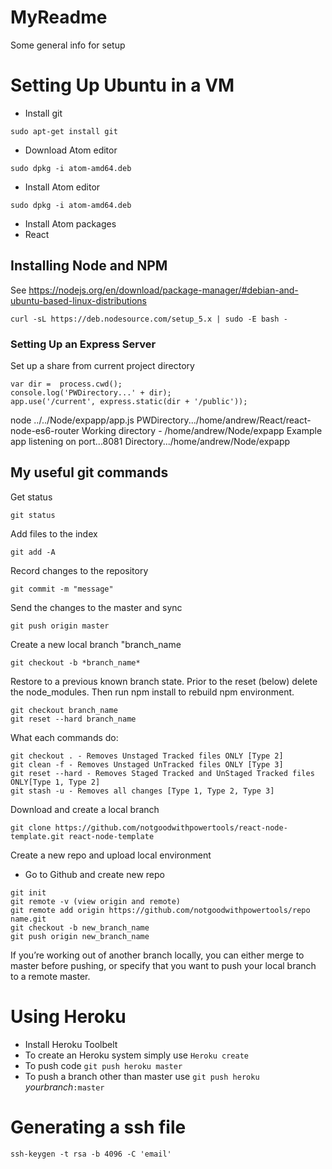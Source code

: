 # MyReadme
Some general info for setup

# Setting Up Ubuntu in a VM
- Install git
```
sudo apt-get install git
```
- Download Atom editor
```
sudo dpkg -i atom-amd64.deb
```
- Install Atom editor
```
sudo dpkg -i atom-amd64.deb
```
- Install Atom packages
- React

## Installing Node and NPM
See https://nodejs.org/en/download/package-manager/#debian-and-ubuntu-based-linux-distributions
```
curl -sL https://deb.nodesource.com/setup_5.x | sudo -E bash -
```
### Setting Up an Express Server
Set up a share from current project directory
```
var dir =  process.cwd();
console.log('PWDirectory...' + dir);
app.use('/current', express.static(dir + '/public'));
```
node ../../Node/expapp/app.js
PWDirectory.../home/andrew/React/react-node-es6-router
Working directory - /home/andrew/Node/expapp
Example app listening on port...8081
Directory.../home/andrew/Node/expapp




## My useful git commands
Get status
```
git status
```
Add files to the index
```
git add -A
```
Record changes to the repository
```
git commit -m "message"
```
Send the changes to the master and sync
```
git push origin master
```
Create a new local branch "branch_name
```
git checkout -b *branch_name*
```
Restore to a previous known branch state. Prior to the reset (below) delete the node_modules. Then run npm install to rebuild npm environment.
```
git checkout branch_name
git reset --hard branch_name
```
What each commands do:
```
git checkout . - Removes Unstaged Tracked files ONLY [Type 2]
git clean -f - Removes Unstaged UnTracked files ONLY [Type 3]
git reset --hard - Removes Staged Tracked and UnStaged Tracked files ONLY[Type 1, Type 2]
git stash -u - Removes all changes [Type 1, Type 2, Type 3]
```
Download and create a local branch
```
git clone https://github.com/notgoodwithpowertools/react-node-template.git react-node-template
```
Create a new repo and upload local environment
- Go to Github and create new repo
```
git init
git remote -v (view origin and remote)
git remote add origin https://github.com/notgoodwithpowertools/repo name.git
git checkout -b new_branch_name
git push origin new_branch_name
```
If you’re working out of another branch locally, you can either merge to master before pushing, or specify that you want to push your local branch to a remote master. 

# Using Heroku
- Install Heroku Toolbelt
- To create an Heroku system simply use ```Heroku create```
- To push code ```git push heroku master```
- To push a branch other than master use ```git push heroku ```*yourbranch*```:master```

# Generating a ssh file
```
ssh-keygen -t rsa -b 4096 -C 'email'
```
